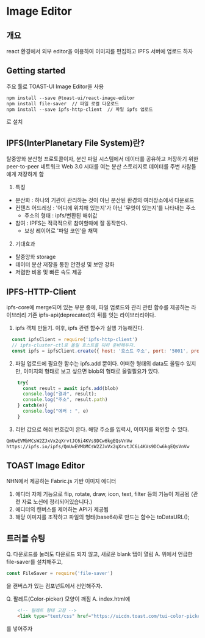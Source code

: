 # Image Editor

## 개요

react 환경에서 외부 editor을 이용하여 이미지를 편집하고 IPFS 서버에 업로드 하자

## Getting started

주요 툴로 TOAST-UI Image Editor을 사용

```Markdown
npm install --save @toast-ui/react-image-editor
npm install file-saver  // 파일 로컬 다운로드
npm install --save ipfs-http-client  // 파일 ipfs 업로드
```

로 설치

## IPFS(InterPlanetary File System)란?

탈중앙화 분산형 프로토콜이자,
분산 파일 시스템에서 데이터를 공유하고 저장하기 위한 peer-to-peer 네트워크
Web 3.0 시대를 여는 분산 스토리지로 데이터를 주변 사람들에게 저장하게 함

1. 특징

- 분산화 : 하나의 기관이 관리하는 것이 아닌 분산된 환경의 여러장소에서 다운로드
- 컨텐츠 어드레싱 : '어디에 위치해 있는지'가 아닌 '무엇이 있는지'를 나타내는 주소
  - 주소의 형태 : ipfs/변환된 해쉬값
- 참여 : IPFS는 적극적으로 참여할때에 잘 동작한다.
  - 보상 레이어로 '파일 코인'을 채택

2. 기대효과

- 탈중앙화 storage
- 데이터 분산 저장을 통한 안전성 및 보안 강화
- 저렴한 비용 및 빠른 속도 제공

## IPFS-HTTP-Client

ipfs-core에 merge되어 있는 부분 중에, 파일 업로드와 관리 관련 함수를 제공하는 라이브러리
기존 ipfs-api(deprecated)의 뒤를 잇는 라이브러리이다.

1. ipfs 객체 만들기. 이후, ipfs 관련 함수가 실행 가능해진다.

```Javascript
  const ipfsClient = require('ipfs-http-client')
  // ipfs-cluster-ctl로 올릴 호스트를 미리 준비해두자.
  const ipfs = ipfsClient.create({ host: '호스트 주소', port: '5001', protocol: 'http' })
```

2. 파일 업로드에 필요한 함수는 ipfs.add 뿐이다.
어떠한 형태의 data도 올릴수 있지만, 이미지의 형태로 보고 싶으면 blob의 형태로 올릴필요가 있다.

```Javascript
    try{
      const result = await ipfs.add(blob) 
      console.log("결과", result);
      console.log("주소", result.path)
    } catch(e){
      console.log("에러 : ", e)
    }
```

3. 리턴 값으로 해쉬 번호값이 온다. 해당 주소를 입력시, 이미지를 확인할 수 있다.

```Markdown
QmUwEVMbMCsW2ZJxVx2qXrvtJC6i4KVs9DCw6kgEQsVnVw
https://ipfs.io/ipfs/QmUwEVMbMCsW2ZJxVx2qXrvtJC6i4KVs9DCw6kgEQsVnVw
```

## TOAST Image Editor

NHN에서 제공하는 Fabric.js 기반 이미지 에디터

1. 에디터 자체 기능으로 flip, rotate, draw, icon, text, filter 등의 기능이 제공됨
(관련 자료 노션에 정리되어있습니다.)
2. 에디터의 캔버스를 제어하는 API가 제공됨
3. 해당 이미지를 조작하고 파일의 형태(base64)로 만드는 함수는 toDataURL();

## 트러블 슈팅

Q. 다운로드를 눌러도 다운로드 되지 않고, 새로운 blank 탭이 열림
A. 위에서 언급한 file-saver를 설치해주고,

```Javascript
const FileSaver = require('file-saver')
```

을 캔버스가 있는 컴포넌트에서 선언해주자.

Q. 팔레트(Color-picker) 모양이 깨짐
A. index.html에

```Html
    <!-- 팔레트 형태 고정 -->
    <link type="text/css" href="https://uicdn.toast.com/tui-color-picker/v2.2.3/tui-color-picker.css" rel="stylesheet">
```

를 넣어주자
